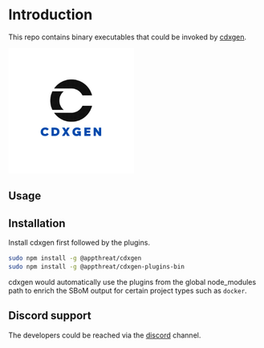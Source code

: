 # Introduction

This repo contains binary executables that could be invoked by [cdxgen](https://github.com/AppThreat/cdxgen).

![cdxgen logo](cdxgen.png)

## Usage

## Installation

Install cdxgen first followed by the plugins.

```bash
sudo npm install -g @appthreat/cdxgen
sudo npm install -g @appthreat/cdxgen-plugins-bin
```

cdxgen would automatically use the plugins from the global node_modules path to enrich the SBoM output for certain project types such as `docker`.

## Discord support

The developers could be reached via the [discord](https://discord.gg/DCNxzaeUpd) channel.
